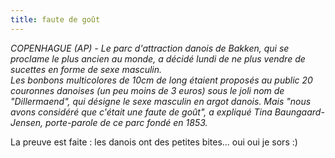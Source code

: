 ```yaml
---
title: faute de goût
---
```


_COPENHAGUE (AP) - Le parc d'attraction danois de Bakken, qui se proclame le
plus ancien au monde, a décidé lundi de ne plus vendre de sucettes en forme de
sexe masculin.  
Les bonbons multicolores de 10cm de long étaient proposés au public 20
couronnes danoises (un peu moins de 3 euros) sous le joli nom de
"Dillermaend", qui désigne le sexe masculin en argot danois. Mais "nous avons
considéré que c'était une faute de goût", a expliqué Tina Baungaard-Jensen,
porte-parole de ce parc fondé en 1853._

La preuve est faite : les danois ont des petites bites... oui oui je sors :)

